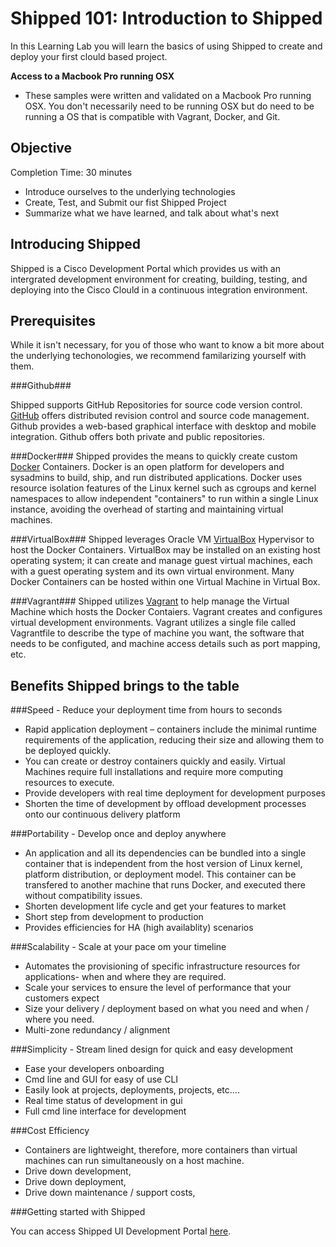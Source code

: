 # Shipped 101: Introduction to Shipped #

In this Learning Lab you will learn the basics of using Shipped to create and deploy your first clould based project.


**Access to a Macbook Pro running OSX**
* These samples were written and validated on a Macbook Pro running OSX. You don't necessarily need to be running OSX but do need to be running a OS that is compatible with Vagrant, Docker, and Git.   

## Objective ##

Completion Time: 30 minutes

* Introduce ourselves to the underlying technologies
* Create, Test, and Submit our fist Shipped Project
* Summarize what we have learned, and talk about what's next

## Introducing Shipped ##

Shipped is a Cisco Development Portal which provides us with an intergrated development environment for creating, building, testing, and deploying into the Cisco Clould in a continuous integration environment. 

## Prerequisites ##


While it isn't necessary, for you of those who want to know a bit more about the underlying techonologies, we recommend familarizing yourself with them.

###Github###

Shipped supports GitHub Repositories for source code version control. [GitHub](https://help.github.com/) offers distributed revision control and source code management. Github provides a web-based graphical interface with desktop and mobile integration. Github offers both private and public repositories. 

###Docker###
Shipped provides the means to quickly create custom [Docker](https://docs.docker.com/) Containers. Docker is an open platform for developers and sysadmins to build, ship, and run distributed applications. Docker uses resource isolation features of the Linux kernel such as cgroups and kernel namespaces to allow independent "containers" to run within a single Linux instance, avoiding the overhead of starting and maintaining virtual machines.

###VirtualBox###
Shipped leverages Oracle VM [VirtualBox](https://www.virtualbox.org/) Hypervisor to host the Docker Containers. VirtualBox may be installed on an existing host operating system; it can create and manage guest virtual machines, each with a guest operating system and its own virtual environment. Many Docker Containers can be hosted within one Virtual Machine in Virtual Box. 

###Vagrant###
Shipped utilizes [Vagrant](https://docs.vagrantup.com/v2/) to help manage the Virtual Machine which hosts the Docker Contaiers. Vagrant creates and configures virtual development environments. Vagrant utilizes a single file called Vagrantfile to describe the type of machine you want, the software that needs to be configuted, and machine access details such as port mapping, etc.  


## Benefits Shipped brings to the table

###Speed - Reduce your deployment time from hours to seconds
* Rapid application deployment – containers include the minimal runtime requirements of the application, reducing their size and allowing them to be deployed quickly.
* You can create or destroy containers quickly and easily. Virtual Machines require full installations and require more computing resources to execute.
* Provide developers with real time deployment for development purposes
*  Shorten the time of development by offload development processes onto our continuous delivery platform

###Portability - Develop once and deploy anywhere
* An application and all its dependencies can be bundled into a single container that is independent from the host version of Linux kernel, platform distribution, or deployment model. This container can be transfered to another machine that runs Docker, and executed there without compatibility issues.
* Shorten development life cycle and get your features to market 
* Short step from development to production
* Provides efficiencies for HA (high availablity) scenarios

###Scalability - Scale at your pace om your timeline
* Automates the provisioning of specific infrastructure resources for applications- when and where they are required.
* Scale your services to ensure the level of performance that your customers expect
* Size your delivery / deployment based on what you need and when / where  you need.
* Multi-zone redundancy / alignment

###Simplicity - Stream lined design for quick and easy development
* Ease your developers onboarding
* Cmd line and GUI for easy of use CLI
* Easily look at projects, deployments, projects, etc….
* Real time status of development in gui
* Full cmd line interface for development


###Cost Efficiency
* Containers are lightweight, therefore, more containers than virtual machines can run simultaneously on a host machine.
* Drive down development,
* Drive down deployment, 
* Drive down maintenance / support costs,

###Getting started with Shipped

You can access Shipped UI Development Portal [here](http://ciscocloud.github.io/shipped/dist/#).